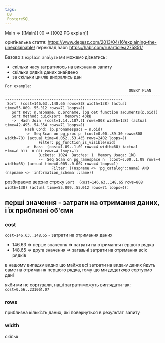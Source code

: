 ```yaml
---
tags:
 DB
 PostgreSQL
---
```


Main => [[Main]]
00 => [[002 PG explain]]

оригінальна стаття:  https://www.depesz.com/2013/04/16/explaining-the-unexplainable/
переклад habr: https://habr.com/ru/articles/275851/

Базово з `explain analyze` ми можемо дізнатись:

- скільки часу затратилось на виконання запиту
- скільки рядків даних знайдено
- за скільки циклів вибрались дані


```
For example:
                                                        QUERY PLAN
---------------------------------------------------------------------------------------------------------------------------
 Sort  (cost=146.63..148.65 rows=808 width=138) (actual time=55.009..55.012 rows=71 loops=1)
   Sort Key: n.nspname, p.proname, (pg_get_function_arguments(p.oid))
   Sort Method: quicksort  Memory: 43kB
   ->  Hash Join  (cost=1.14..107.61 rows=808 width=138) (actual time=42.495..54.854 rows=71 loops=1)
         Hash Cond: (p.pronamespace = n.oid)
         ->  Seq Scan on pg_proc p  (cost=0.00..89.30 rows=808 width=78) (actual time=0.052..53.465 rows=2402 loops=1)
               Filter: pg_function_is_visible(oid)
         ->  Hash  (cost=1.09..1.09 rows=4 width=68) (actual time=0.011..0.011 rows=4 loops=1)
               Buckets: 1024  Batches: 1  Memory Usage: 1kB
               ->  Seq Scan on pg_namespace n  (cost=0.00..1.09 rows=4 width=68) (actual time=0.005..0.007 rows=4 loops=1)
                     Filter: ((nspname <> 'pg_catalog'::name) AND (nspname <> 'information_schema'::name))
```


розбираємо верхню строку `Sort  (cost=146.63..148.65 rows=808 width=138) (actual time=55.009..55.012 rows=71 loops=1)`:


## перші значення - затрати на отримання даних, і їх приблизні об'єми

### cost

`cost=146.63..148.65` - затрати на отримання даних

- 146.63 => перше значення => затрати на отримання першого рядка
- 148.65 => друга значення => загальні затрати на отримання всіх рядків

в нашому випадку видно що майже всі затрати на видачу даних йдуть саме на отримання першого рядка, тому що ми додатково сортуємо дані

якби ми не сортували, наші затрати можуть виглядати так: `cost=0.56..231064.07`


### rows 

приблизна кількість даних, які повернуться в результаті запиту

### width

скільк